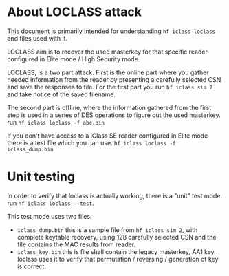 # About LOCLASS attack

This document is primarily intended for understanding `hf iclass loclass` and files used with it.

LOCLASS aim is to recover the used masterkey for that specific reader configured in Elite mode / High Security mode.

LOCLASS, is a two part attack. First is the online part where you gather needed information from the reader by presenting a carefully selected CSN and save the responses to file.  For the first part you run `hf iclass sim 2` and take notice of the saved filename.

The second part is offline,  where the information gathered from the first step is used in a series of DES operations to figure out the used 
masterkey.
   run `hf iclass loclass -f abc.bin`

If you don't have access to a iClass SE reader configured in Elite mode there is a test file which you can use.
   `hf iclass loclass -f iclass_dump.bin` 


# Unit testing
In order to verify that loclass is actually working, there is a "unit" test mode.
run `hf iclass loclass --test`.

This test mode uses two files. 

- `iclass_dump.bin`
   this is a sample file from `hf iclass sim 2`, with complete keytable recovery, using 128 carefully selected CSN and the file contains the MAC results from reader. 
- `iclass_key.bin`
   this is file shall contain the legacy masterkey, AA1 key. loclass uses it to verify that permutation / reversing / generation of key is correct.